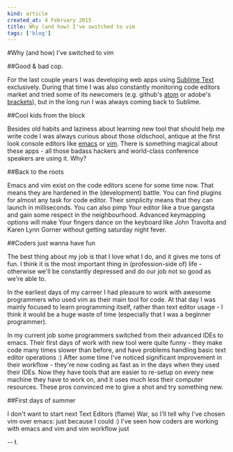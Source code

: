 ```yaml
---
kind: article
created_at: 4 February 2015
title: Why (and how) I've switched to vim
tags: ['blog']
---
```


#Why (and how) I've switched to vim

##Good & bad cop.

For the last couple years I was developing web apps using [Sublime Text](http://www.sublimetext.com/) exclusively. During that time I was also constantly monitoring code editors market and tried some of its newcomers (e.g. github's [atom](http://atom.io) or adobe's [brackets](http://brackets.io)), but in the long run I was always coming back to Sublime.

##Cool kids from the block

Besides old habits and laziness about learning new tool that should help me write code I was always curious about those oldschool, antique at the first look console editors like [emacs](https://www.gnu.org/software/emacs) or [vim](http://vim.org). There is something magical about these apps - all those badass hackers and world-class conference speakers are using it. Why?

##Back to the roots

Emacs and vim exist on the code editors scene for some time now. That means they are hardened in the (development) battle. You can find plugins for almost any task for code editor. Their simplicity means that they can launch in milliseconds. You can also pimp Your editor like a true gangsta and gain some respect in the neighbourhood. Advanced keymapping options will make Your fingers dance on the keyboard like John Travolta and Karen Lynn Gorner without getting saturday night fever.

##Coders just wanna have fun

The best thing about my job is that I love what I do, and it gives me tons of fun. I think it is the most important thing in (profession-side of) life - otherwise we'll be constantly depressed and do our job not so good as we're able to. 

In the earliest days of my carreer I had pleasure to work with awesome programmers who used vim as their main tool for code. At that day I was mainly focused to learn programming itself, rather than text editor usage - I think it would be a huge waste of time (especially that I was a beginner programmer). 

In my current job some programmers switched from their advanced IDEs to emacs. Their first days of work with new tool were quite funny - they make code many times slower than before, and have problems handling basic text editor operations :) After some time I've noticed significant improvement in their workflow - they're now coding as fast as in the days when they used their IDEs.
Now they have tools that  are easier to re-setup on every new machine they have to work on, and it uses much less their computer resources. These pros convinced me to give a shot and try something new. 

##First days of summer

I don't want to start next Text Editors (flame) War, so I'll tell why I've chosen vim over emacs: just because I could :) I've seen how coders are working with emacs and vim and vim workflow just 

-- ł.
